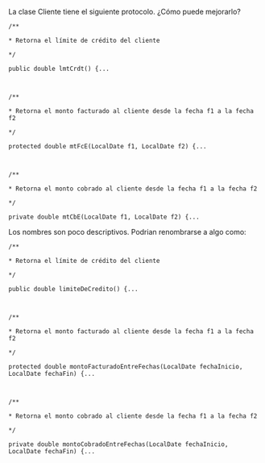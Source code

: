 

La clase Cliente tiene el siguiente protocolo. ¿Cómo puede mejorarlo? 

  
```
/** 

* Retorna el límite de crédito del cliente

*/

public double lmtCrdt() {...

  

/** 

* Retorna el monto facturado al cliente desde la fecha f1 a la fecha f2

*/

protected double mtFcE(LocalDate f1, LocalDate f2) {...

  

/** 

* Retorna el monto cobrado al cliente desde la fecha f1 a la fecha f2

*/

private double mtCbE(LocalDate f1, LocalDate f2) {...
```
Los nombres son poco descriptivos. Podrian renombrarse a algo como: 

```
/** 

* Retorna el límite de crédito del cliente

*/

public double limiteDeCredito() {...

  

/** 

* Retorna el monto facturado al cliente desde la fecha f1 a la fecha f2

*/

protected double montoFacturadoEntreFechas(LocalDate fechaInicio, LocalDate fechaFin) {...

  

/** 

* Retorna el monto cobrado al cliente desde la fecha f1 a la fecha f2

*/

private double montoCobradoEntreFechas(LocalDate fechaInicio, LocalDate fechaFin) {...
```
